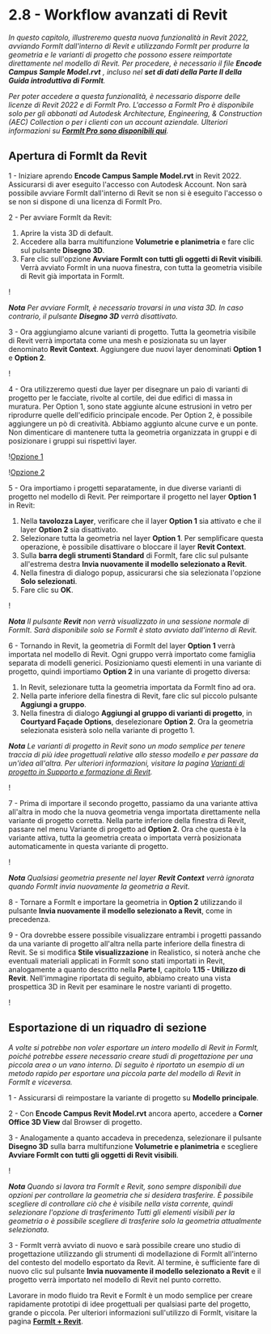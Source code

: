 # 2.8 - Workflow avanzati di Revit

_In questo capitolo, illustreremo questa nuova funzionalità in Revit 2022, avviando FormIt dall'interno di Revit e utilizzando FormIt per produrre la geometria e le varianti di progetto che possono essere reimportate direttamente nel modello di Revit. Per procedere, è necessario il file_ _**Encode Campus Sample Model.rvt**_ _, incluso nel_ _**set di dati della Parte II della Guida introduttiva di FormIt**._

_Per poter accedere a questa funzionalità, è necessario disporre delle licenze di Revit 2022 e di FormIt Pro. L'accesso a FormIt Pro è disponibile solo per gli abbonati ad Autodesk Architecture, Engineering, & Construction (AEC) Collection o per i clienti con un account aziendale. Ulteriori informazioni su_ [_**FormIt Pro sono disponibili qui**_](https://formit.autodesk.com/#pro-callout)_._

## Apertura di FormIt da Revit

1 - Iniziare aprendo **Encode Campus Sample Model.rvt** in Revit 2022. Assicurarsi di aver eseguito l'accesso con Autodesk Account. Non sarà possibile avviare FormIt dall'interno di Revit se non si è eseguito l'accesso o se non si dispone di una licenza di FormIt Pro.

2 - Per avviare FormIt da Revit:

1. Aprire la vista 3D di default.
2. Accedere alla barra multifunzione **Volumetrie e planimetria** e fare clic sul pulsante **Disegno 3D**.
3. Fare clic sull'opzione **Avviare FormIt con tutti gli oggetti di Revit visibili**. Verrà avviato FormIt in una nuova finestra, con tutta la geometria visibile di Revit già importata in FormIt.

\![](<../../.gitbook/assets/0 (22).png>)

_**Nota**_ _Per avviare FormIt, è necessario trovarsi in una vista 3D. In caso contrario, il pulsante_ _**Disegno 3D**_ _verrà disattivato._

3 - Ora aggiungiamo alcune varianti di progetto. Tutta la geometria visibile di Revit verrà importata come una mesh e posizionata su un layer denominato **Revit Context**. Aggiungere due nuovi layer denominati **Option 1** e **Option 2**.

\![](<../../.gitbook/assets/1 (23) (1).png>)

4 - Ora utilizzeremo questi due layer per disegnare un paio di varianti di progetto per le facciate, rivolte al cortile, dei due edifici di massa in muratura. Per Option 1, sono state aggiunte alcune estrusioni in vetro per riprodurre quelle dell'edificio principale encode. Per Option 2, è possibile aggiungere un pò di creatività. Abbiamo aggiunto alcune curve e un ponte. Non dimenticare di mantenere tutta la geometria organizzata in gruppi e di posizionare i gruppi sui rispettivi layer.

\![Opzione 1](<../../.gitbook/assets/2 (23) (1).png>)

\![Opzione 2](<../../.gitbook/assets/3 (20) (1).png>)

5 - Ora importiamo i progetti separatamente, in due diverse varianti di progetto nel modello di Revit. Per reimportare il progetto nel layer **Option 1** in Revit:

1. Nella **tavolozza Layer**, verificare che il layer **Option 1** sia attivato e che il layer **Option 2** sia disattivato.
2. Selezionare tutta la geometria nel layer **Option 1**. Per semplificare questa operazione, è possibile disattivare o bloccare il layer **Revit Context**.
3. Sulla **barra degli strumenti Standard** di FormIt, fare clic sul pulsante all'estrema destra **Invia nuovamente il modello selezionato a Revit**.
4. Nella finestra di dialogo popup, assicurarsi che sia selezionata l'opzione **Solo selezionati**.
5. Fare clic su **OK**.

\![](<../../.gitbook/assets/4 (19) (1).png>)

_**Nota**_ _Il pulsante_ _**Revit**_ _non verrà visualizzato in una sessione normale di FormIt. Sarà disponibile solo se FormIt è stato avviato dall'interno di Revit._

6 - Tornando in Revit, la geometria di FormIt del layer **Option 1** verrà importata nel modello di Revit. Ogni gruppo verrà importato come famiglia separata di modelli generici. Posizioniamo questi elementi in una variante di progetto, quindi importiamo **Option 2** in una variante di progetto diversa:

1. In Revit, selezionare tutta la geometria importata da FormIt fino ad ora.
2. Nella parte inferiore della finestra di Revit, fare clic sul piccolo pulsante **Aggiungi a gruppo**.
3. Nella finestra di dialogo **Aggiungi al gruppo di varianti di progetto**, in **Courtyard Façade Options**, deselezionare **Option 2**. Ora la geometria selezionata esisterà solo nella variante di progetto 1.

_**Nota**_ _Le varianti di progetto in Revit sono un modo semplice per tenere traccia di più idee progettuali relative allo stesso modello e per passare da un'idea all'altra. Per ulteriori informazioni, visitare la pagina_ [_Varianti di progetto in Supporto e formazione di Revit_](https://knowledge.autodesk.com/it/support/revit/learn-explore/caas/CloudHelp/cloudhelp/2021/ITA/Revit-Model/files/GUID-D48B1E7E-BC34-414E-85BD-790F199BB2C0-htm.html)_._

\![](<../../.gitbook/assets/5 (18).png>)

7 - Prima di importare il secondo progetto, passiamo da una variante attiva all'altra in modo che la nuova geometria venga importata direttamente nella variante di progetto corretta. Nella parte inferiore della finestra di Revit, passare nel menu Variante di progetto ad **Option 2**. Ora che questa è la variante attiva, tutta la geometria creata o importata verrà posizionata automaticamente in questa variante di progetto.

\![](<../../.gitbook/assets/6 (15).png>)

_**Nota**_ _Qualsiasi geometria presente nel layer_ _**Revit Context**_ _verrà ignorata quando FormIt invia nuovamente la geometria a Revit._

8 - Tornare a FormIt e importare la geometria in **Option 2** utilizzando il pulsante **Invia nuovamente il modello selezionato a Revit**, come in precedenza.

9 - Ora dovrebbe essere possibile visualizzare entrambi i progetti passando da una variante di progetto all'altra nella parte inferiore della finestra di Revit. Se si modifica **Stile visualizzazione** in Realistico, si noterà anche che eventuali materiali applicati in FormIt sono stati importati in Revit, analogamente a quanto descritto nella **Parte I**, capitolo **1.15 - Utilizzo di Revit**. Nell'immagine riportata di seguito, abbiamo creato una vista prospettica 3D in Revit per esaminare le nostre varianti di progetto.

\![](<../../.gitbook/assets/7 (10).png>)

## Esportazione di un riquadro di sezione

_A volte si potrebbe non voler esportare un intero modello di Revit in FormIt, poiché potrebbe essere necessario creare studi di progettazione per una piccola area o un vano interno. Di seguito è riportato un esempio di un metodo rapido per esportare una piccola parte del modello di Revit in FormIt e viceversa._

1 - Assicurarsi di reimpostare la variante di progetto su **Modello principale**.

2 - Con **Encode Campus Revit Model.rvt** ancora aperto, accedere a **Corner Office 3D View** dal Browser di progetto.

3 - Analogamente a quanto accadeva in precedenza, selezionare il pulsante **Disegno 3D** sulla barra multifunzione **Volumetrie e planimetria** e scegliere **Avviare FormIt con tutti gli oggetti di Revit visibili**.

\![](<../../.gitbook/assets/8 (10) (1).png>)

_**Nota**_ _Quando si lavora tra FormIt e Revit, sono sempre disponibili due opzioni per controllare la geometria che si desidera trasferire. È possibile scegliere di controllare ciò che è visibile nella vista corrente, quindi selezionare l'opzione di trasferimento Tutti gli elementi visibili per la geometria o è possibile scegliere di trasferire solo la geometria attualmente selezionata._

3 - FormIt verrà avviato di nuovo e sarà possibile creare uno studio di progettazione utilizzando gli strumenti di modellazione di FormIt all'interno del contesto del modello esportato da Revit. Al termine, è sufficiente fare di nuovo clic sul pulsante **Invia nuovamente il modello selezionato a Revit** e il progetto verrà importato nel modello di Revit nel punto corretto.

Lavorare in modo fluido tra Revit e FormIt è un modo semplice per creare rapidamente prototipi di idee progettuali per qualsiasi parte del progetto, grande o piccola. Per ulteriori informazioni sull'utilizzo di FormIt, visitare la pagina [**FormIt + Revit**](https://formit.autodesk.com/page/formit-revit#:\~:text=FormIt%20Groups%20become%20Revit%20Mass,using%20Revit%202018%20and%20newer.).
